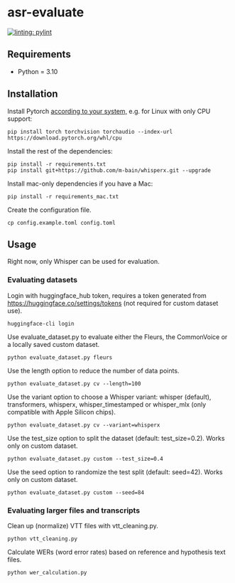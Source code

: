 # asr-evaluate

[![linting: pylint](https://img.shields.io/badge/linting-pylint-yellowgreen)](https://github.com/pylint-dev/pylint)

## Requirements

- Python = 3.10

## Installation

Install Pytorch [according to your system,](https://pytorch.org/get-started/locally/) e.g. for Linux with only CPU support:

```shell
pip install torch torchvision torchaudio --index-url https://download.pytorch.org/whl/cpu
```

Install the rest of the dependencies:

```shell
pip install -r requirements.txt
pip install git+https://github.com/m-bain/whisperx.git --upgrade
```

Install mac-only dependencies if you have a Mac:

```shell
pip install -r requirements_mac.txt
```

Create the configuration file.

```shell
cp config.example.toml config.toml
```

## Usage

Right now, only Whisper can be used for evaluation.

### Evaluating datasets

Login with huggingface_hub token, requires a token generated from https://huggingface.co/settings/tokens (not required for custom dataset use).

```shell
huggingface-cli login
```

Use evaluate_dataset.py to evaluate either the Fleurs, the CommonVoice or a locally saved custom dataset.

```shell
python evaluate_dataset.py fleurs
```

Use the length option to reduce the number of data points.

```shell
python evaluate_dataset.py cv --length=100
```

Use the variant option to choose a Whisper variant: whisper (default), transformers, whisperx, whisper_timestamped or whisper_mlx (only compatible with Apple Silicon chips).

```shell
python evaluate_dataset.py cv --variant=whisperx
```

Use the test_size option to split the dataset (default: test_size=0.2). Works only on custom dataset.

```shell
python evaluate_dataset.py custom --test_size=0.4
```

Use the seed option to randomize the test split (default: seed=42). Works only on custom dataset.

```shell
python evaluate_dataset.py custom --seed=84
```

### Evaluating larger files and transcripts

Clean up (normalize) VTT files with vtt_cleaning.py.

```shell
python vtt_cleaning.py
```

Calculate WERs (word error rates) based on reference and hypothesis text files.

```shell
python wer_calculation.py
```
